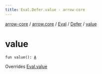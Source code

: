 ```yaml
---
title: Eval.Defer.value - arrow-core
---
```


[arrow-core](../../../index.html) / [arrow.core](../../index.html) / [Eval](../index.html) / [Defer](index.html) / [value](./value.html)

# value

`fun value(): `[`A`](index.html#A)

Overrides [Eval.value](../value.html)

